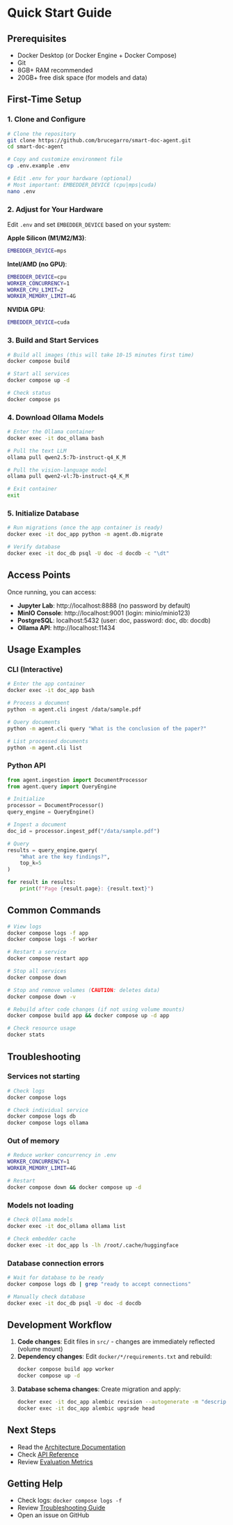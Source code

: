 # Quick Start Guide

## Prerequisites

- Docker Desktop (or Docker Engine + Docker Compose)
- Git
- 8GB+ RAM recommended
- 20GB+ free disk space (for models and data)

## First-Time Setup

### 1. Clone and Configure

```bash
# Clone the repository
git clone https://github.com/brucegarro/smart-doc-agent.git
cd smart-doc-agent

# Copy and customize environment file
cp .env.example .env

# Edit .env for your hardware (optional)
# Most important: EMBEDDER_DEVICE (cpu|mps|cuda)
nano .env
```

### 2. Adjust for Your Hardware

Edit `.env` and set `EMBEDDER_DEVICE` based on your system:

**Apple Silicon (M1/M2/M3)**:
```bash
EMBEDDER_DEVICE=mps
```

**Intel/AMD (no GPU)**:
```bash
EMBEDDER_DEVICE=cpu
WORKER_CONCURRENCY=1
WORKER_CPU_LIMIT=2
WORKER_MEMORY_LIMIT=4G
```

**NVIDIA GPU**:
```bash
EMBEDDER_DEVICE=cuda
```

### 3. Build and Start Services

```bash
# Build all images (this will take 10-15 minutes first time)
docker compose build

# Start all services
docker compose up -d

# Check status
docker compose ps
```

### 4. Download Ollama Models

```bash
# Enter the Ollama container
docker exec -it doc_ollama bash

# Pull the text LLM
ollama pull qwen2.5:7b-instruct-q4_K_M

# Pull the vision-language model
ollama pull qwen2-vl:7b-instruct-q4_K_M

# Exit container
exit
```

### 5. Initialize Database

```bash
# Run migrations (once the app container is ready)
docker exec -it doc_app python -m agent.db.migrate

# Verify database
docker exec -it doc_db psql -U doc -d docdb -c "\dt"
```

## Access Points

Once running, you can access:

- **Jupyter Lab**: http://localhost:8888 (no password by default)
- **MinIO Console**: http://localhost:9001 (login: minio/minio123)
- **PostgreSQL**: localhost:5432 (user: doc, password: doc, db: docdb)
- **Ollama API**: http://localhost:11434

## Usage Examples

### CLI (Interactive)

```bash
# Enter the app container
docker exec -it doc_app bash

# Process a document
python -m agent.cli ingest /data/sample.pdf

# Query documents
python -m agent.cli query "What is the conclusion of the paper?"

# List processed documents
python -m agent.cli list
```

### Python API

```python
from agent.ingestion import DocumentProcessor
from agent.query import QueryEngine

# Initialize
processor = DocumentProcessor()
query_engine = QueryEngine()

# Ingest a document
doc_id = processor.ingest_pdf("/data/sample.pdf")

# Query
results = query_engine.query(
    "What are the key findings?",
    top_k=5
)

for result in results:
    print(f"Page {result.page}: {result.text}")
```

## Common Commands

```bash
# View logs
docker compose logs -f app
docker compose logs -f worker

# Restart a service
docker compose restart app

# Stop all services
docker compose down

# Stop and remove volumes (CAUTION: deletes data)
docker compose down -v

# Rebuild after code changes (if not using volume mounts)
docker compose build app && docker compose up -d app

# Check resource usage
docker stats
```

## Troubleshooting

### Services not starting
```bash
# Check logs
docker compose logs

# Check individual service
docker compose logs db
docker compose logs ollama
```

### Out of memory
```bash
# Reduce worker concurrency in .env
WORKER_CONCURRENCY=1
WORKER_MEMORY_LIMIT=4G

# Restart
docker compose down && docker compose up -d
```

### Models not loading
```bash
# Check Ollama models
docker exec -it doc_ollama ollama list

# Check embedder cache
docker exec -it doc_app ls -lh /root/.cache/huggingface
```

### Database connection errors
```bash
# Wait for database to be ready
docker compose logs db | grep "ready to accept connections"

# Manually check database
docker exec -it doc_db psql -U doc -d docdb
```

## Development Workflow

1. **Code changes**: Edit files in `src/` - changes are immediately reflected (volume mount)
2. **Dependency changes**: Edit `docker/*/requirements.txt` and rebuild:
   ```bash
   docker compose build app worker
   docker compose up -d
   ```
3. **Database schema changes**: Create migration and apply:
   ```bash
   docker exec -it doc_app alembic revision --autogenerate -m "description"
   docker exec -it doc_app alembic upgrade head
   ```

## Next Steps

- Read the [Architecture Documentation](docs/architecture.md)
- Check [API Reference](docs/api.md)
- Review [Evaluation Metrics](docs/evaluation.md)

## Getting Help

- Check logs: `docker compose logs -f`
- Review [Troubleshooting Guide](docs/troubleshooting.md)
- Open an issue on GitHub
